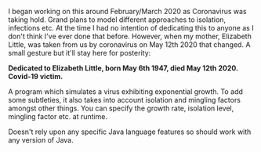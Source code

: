 I began working on this around February/March 2020 as Coronavirus was taking hold. Grand plans to model different approaches to isolation, infections etc. At the time I had no intention of dedicating this to anyone as I don't think I've ever done that before. However, when my mother, Elizabeth Little, was taken from us by coronavirus on May 12th 2020 that changed. A small gesture but it'll stay here for posterity:

**Dedicated to Elizabeth Little, born May 6th 1947, died May 12th 2020. Covid-19 victim.**

A program which simulates a virus exhibiting exponential growth. To add some subtleties, it also takes into account isolation and mingling factors amongst other things. You can specify the growth rate, isolation level, mingling factor etc. at runtime.

Doesn't rely upon any specific Java language features so should work with any version of Java.
